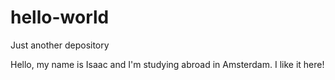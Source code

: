 # hello-world
Just another depository

Hello,
my name is Isaac and I'm studying abroad in Amsterdam. I like it here!

